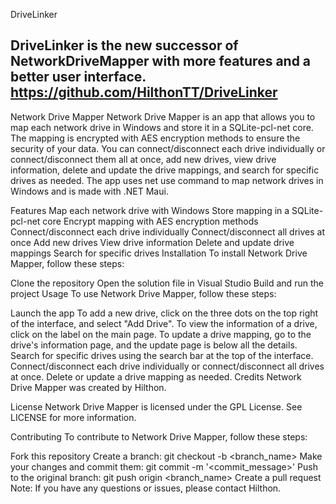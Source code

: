 
DriveLinker

DriveLinker is the new successor of NetworkDriveMapper with more features and a better user interface.
https://github.com/HilthonTT/DriveLinker
--------------------------------------

Network Drive Mapper
Network Drive Mapper is an app that allows you to map each network drive in Windows and store it in a SQLite-pcl-net core. The mapping is encrypted with AES encryption methods to ensure the security of your data. You can connect/disconnect each drive individually or connect/disconnect them all at once, add new drives, view drive information, delete and update the drive mappings, and search for specific drives as needed. The app uses net use command to map network drives in Windows and is made with .NET Maui.

Features
Map each network drive with Windows
Store mapping in a SQLite-pcl-net core
Encrypt mapping with AES encryption methods
Connect/disconnect each drive individually
Connect/disconnect all drives at once
Add new drives
View drive information
Delete and update drive mappings
Search for specific drives
Installation
To install Network Drive Mapper, follow these steps:

Clone the repository
Open the solution file in Visual Studio
Build and run the project
Usage
To use Network Drive Mapper, follow these steps:

Launch the app
To add a new drive, click on the three dots on the top right of the interface, and select "Add Drive".
To view the information of a drive, click on the label on the main page.
To update a drive mapping, go to the drive's information page, and the update page is below all the details.
Search for specific drives using the search bar at the top of the interface.
Connect/disconnect each drive individually or connect/disconnect all drives at once.
Delete or update a drive mapping as needed.
Credits
Network Drive Mapper was created by Hilthon.

License
Network Drive Mapper is licensed under the GPL License. See LICENSE for more information.

Contributing
To contribute to Network Drive Mapper, follow these steps:

Fork this repository
Create a branch: git checkout -b <branch_name>
Make your changes and commit them: git commit -m '<commit_message>'
Push to the original branch: git push origin <branch_name>
Create a pull request
Note: If you have any questions or issues, please contact Hilthon.
